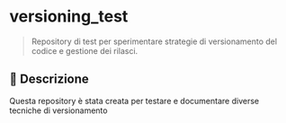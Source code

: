 
# versioning_test

> Repository di test per sperimentare strategie di versionamento del codice e gestione dei rilasci.

## 📌 Descrizione

Questa repository è stata creata per testare e documentare diverse tecniche di versionamento
